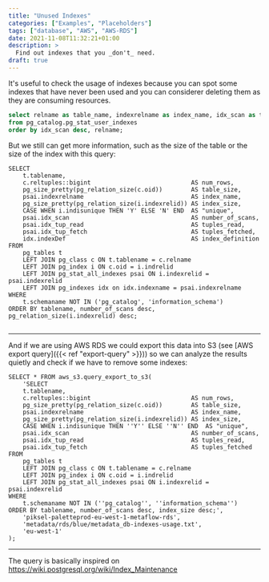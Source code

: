 ```yaml
---
title: "Unused Indexes"
categories: ["Examples", "Placeholders"]
tags: ["database", "AWS", "AWS-RDS"] 
date: 2021-11-08T11:32:21+01:00
description: >
  Find out indexes that you _don't_ need.
draft: true
---
```


It's useful to check the usage of indexes because you can spot some indexes that have never been used and you can considerer deleting them as they are consuming resources.

```sql
select relname as table_name, indexrelname as index_name, idx_scan as times_used 
from pg_catalog.pg_stat_user_indexes 
order by idx_scan desc, relname;
```

But we still can get more information, such as the size of the table or the size of the index with this query: 

```postgres
SELECT
    t.tablename,
    c.reltuples::bigint                            AS num_rows,
    pg_size_pretty(pg_relation_size(c.oid))        AS table_size,
    psai.indexrelname                              AS index_name,
    pg_size_pretty(pg_relation_size(i.indexrelid)) AS index_size,
    CASE WHEN i.indisunique THEN 'Y' ELSE 'N' END  AS "unique",
    psai.idx_scan                                  AS number_of_scans,
    psai.idx_tup_read                              AS tuples_read,
    psai.idx_tup_fetch                             AS tuples_fetched,
    idx.indexDef                                   AS index_definition
FROM
    pg_tables t
    LEFT JOIN pg_class c ON t.tablename = c.relname
    LEFT JOIN pg_index i ON c.oid = i.indrelid
    LEFT JOIN pg_stat_all_indexes psai ON i.indexrelid = psai.indexrelid
    LEFT JOIN pg_indexes idx on idx.indexname = psai.indexrelname
WHERE
    t.schemaname NOT IN ('pg_catalog', 'information_schema')
ORDER BY tablename, number_of_scans desc, pg_relation_size(i.indexrelid) desc;


```

----

And if we are using AWS RDS we could export this data into S3 (see [AWS export query]({{< ref "export-query" >}})) so we can analyze the results quietly and check if we have to remove some indexes:

```postgres
SELECT * FROM aws_s3.query_export_to_s3(
    'SELECT
    t.tablename,
    c.reltuples::bigint                            AS num_rows,
    pg_size_pretty(pg_relation_size(c.oid))        AS table_size,
    psai.indexrelname                              AS index_name,
    pg_size_pretty(pg_relation_size(i.indexrelid)) AS index_size,
    CASE WHEN i.indisunique THEN ''Y'' ELSE ''N'' END  AS "unique",
    psai.idx_scan                                  AS number_of_scans,
    psai.idx_tup_read                              AS tuples_read,
    psai.idx_tup_fetch                             AS tuples_fetched
FROM
    pg_tables t
    LEFT JOIN pg_class c ON t.tablename = c.relname
    LEFT JOIN pg_index i ON c.oid = i.indrelid
    LEFT JOIN pg_stat_all_indexes psai ON i.indexrelid = psai.indexrelid
WHERE
    t.schemaname NOT IN (''pg_catalog'', ''information_schema'')
ORDER BY tablename, number_of_scans desc, index_size desc;', 
    'piksel-paletteprod-eu-west-1-metaflow-rds',
    'metadata/rds/blue/metadata_db-indexes-usage.txt',
    'eu-west-1'
);
```

----

The query is basically inspired on https://wiki.postgresql.org/wiki/Index_Maintenance
